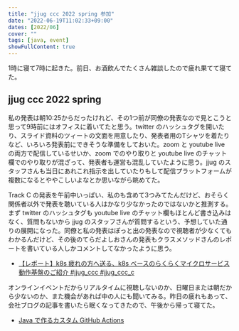```yaml
---
title: "jjug ccc 2022 spring 参加"
date: "2022-06-19T11:02:33+09:00"
dates: [2022/06]
cover: ""
tags: [java, event]
showFullContent: true
---
```


1時に寝て7時に起きた。前日、お酒飲んでたくさん雑談したので疲れ果てて寝てた。

## jjug ccc 2022 spring

私の発表は朝10:25からだったけれど、その1つ前が同僚の発表なので見とこうと思って9時前にはオフィスに着いてたと思う。twitter のハッシュタグを開いたり、スライド資料のツィートの文面を用意したり、発表者用のTシャツを着たりなど、いろいろ発表前にできそうな準備をしておいた。zoom と youtube live の両方で配信しているせいか、zoom でのやり取りと youtube live のチャット欄でのやり取りが混ざって、発表者も運営も混乱していたように思う。jjug のスタッフさんも当日にあれこれ指示を出していたりもして配信プラットフォームが複数になるとややこしいよなとか思いながら眺めてた。

Track C の発表を午前中いっぱい、私のも含めて3つみてたんだけど、おそらく関係者以外で発表を聴いている人はかなり少なかったのではないかと推測する。まず twitter のハッシュタグも youtube live のチャット欄もほとんど書き込みはなく、質問もないから jjug のスタッフさんが質問するという、予想していた通りの展開になった。同僚と私の発表はぽっと出の発表なので視聴者が少なくてもわかるんだけど、その後のてらだよしおさんの発表もクラスメソッドさんのレポートを書いている人しかコメントしてなかったように思う。

* [【レポート】k8s 疲れの方へ送る、k8s ベースのらくらくマイクロサービス動作基盤のご紹介 #jjug_ccc #jjug_ccc_c](https://dev.classmethod.jp/articles/jjug-ccc-2022-spring-azure-container-apps/)

オンラインイベントだからリアルタイムに視聴しないのか、日曜日または朝だから少ないのか、また機会があれば中の人にも聞いてみる。昨日の疲れもあって、会社ブログの記事を書いたら眠くなってきたので、午後から帰って寝てた。

* [Java で作るカスタム GitHub Actions](https://kazamori.jp/blogs/2022/06/19/custom-github-actions-by-java/)
